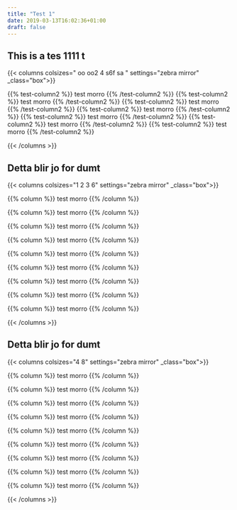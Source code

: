 ```yaml
---
title: "Test 1"
date: 2019-03-13T16:02:36+01:00
draft: false 
---
```


## This is a tes 1111 t



{{< columns colsizes=" oo oo2 4 s6f sa " settings="zebra mirror" _class="box">}}

{{% test-column2 %}} test morro {{% /test-column2 %}}
{{% test-column2 %}} test morro {{% /test-column2 %}}
{{% test-column2 %}} test morro {{% /test-column2 %}}
{{% test-column2 %}} test morro {{% /test-column2 %}}
{{% test-column2 %}} test morro {{% /test-column2 %}}
{{% test-column2 %}} test morro {{% /test-column2 %}}
{{% test-column2 %}} test morro {{% /test-column2 %}}



{{< /columns >}}




## Detta blir jo for dumt


{{< columns colsizes="1 2 3 6" settings="zebra mirror" _class="box">}}

{{% column %}} test morro {{% /column %}}

{{% column %}} test morro {{% /column %}}

{{% column %}} test morro {{% /column %}}

{{% column %}} test morro {{% /column %}}

{{% column %}} test morro {{% /column %}}

{{% column %}} test morro {{% /column %}}

{{% column %}} test morro {{% /column %}}

{{% column %}} test morro {{% /column %}}

{{% column %}} test morro {{% /column %}}

{{< /columns >}}


## Detta blir jo for dumt


{{< columns colsizes="4 8" settings="zebra mirror" _class="box">}}

{{% column %}} test morro {{% /column %}}

{{% column %}} test morro {{% /column %}}

{{% column %}} test morro {{% /column %}}

{{% column %}} test morro {{% /column %}}

{{% column %}} test morro {{% /column %}}

{{% column %}} test morro {{% /column %}}

{{% column %}} test morro {{% /column %}}

{{% column %}} test morro {{% /column %}}

{{% column %}} test morro {{% /column %}}

{{< /columns >}}
